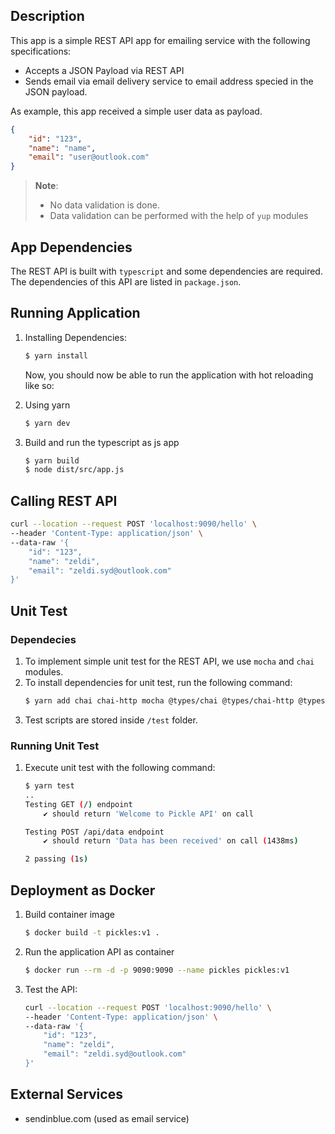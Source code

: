 ## Description

This app is a simple REST API app for emailing service with the following specifications:
* Accepts a JSON Payload via REST API
* Sends email via email delivery service to email address specied in the JSON payload.

As example, this app received a simple user data as payload.

```JSON
{
    "id": "123", 
    "name": "name",
    "email": "user@outlook.com"
}
```
> __Note__: 
> * No data validation is done. 
> * Data validation can be performed with the help of `yup` modules


## App Dependencies
The REST API is built with `typescript` and some dependencies are required.
The dependencies of this API are listed in `package.json`.
 
## Running Application
1. Installing Dependencies:
    ```bash
    $ yarn install
    ```

    Now, you should now be able to run the application with hot reloading like so:

2. Using yarn
    ```bash
    $ yarn dev
    ```
3. Build and run the typescript as js app
    ```bash
    $ yarn build
    $ node dist/src/app.js
    ```

## Calling REST API

```bash
curl --location --request POST 'localhost:9090/hello' \
--header 'Content-Type: application/json' \
--data-raw '{
    "id": "123",
    "name": "zeldi",
    "email": "zeldi.syd@outlook.com"
}'
```

## Unit Test

### Dependecies

1. To implement simple unit test for the REST API, we use `mocha` and `chai` modules.
2. To install dependencies for unit test, run the following command:
    ```bash
    $ yarn add chai chai-http mocha @types/chai @types/chai-http @types/mocha --save-dev
    ```
3. Test scripts are stored inside `/test` folder.

### Running Unit Test
1. Execute unit test with the following command:
    ```bash
    $ yarn test
    ..
    Testing GET (/) endpoint
        ✔ should return 'Welcome to Pickle API' on call

    Testing POST /api/data endpoint
        ✔ should return 'Data has been received' on call (1438ms)

    2 passing (1s)
    ``` 

## Deployment as Docker

1. Build container image
    ```bash
    $ docker build -t pickles:v1 .
    ```
2. Run the application API as container 
    ```bash
    $ docker run --rm -d -p 9090:9090 --name pickles pickles:v1
    ```
3. Test the API:
    ```bash
    curl --location --request POST 'localhost:9090/hello' \
    --header 'Content-Type: application/json' \
    --data-raw '{
        "id": "123",
        "name": "zeldi",
        "email": "zeldi.syd@outlook.com"
    }'
    ```

## External Services
- sendinblue.com (used as email service)
